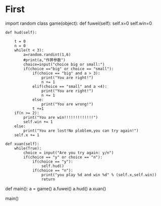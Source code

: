 # First

import random
class game(object):
	def fuwei(self):
		self.x=0
		self.win=0

	def hud(self):
		
		t = 0
		n = 0
		while(t < 3):
			a=random.randint(1,6)
			#print(a,"作弊参数")
			choice=input("choice big or small:")
			if(choice =="big" or choice == "small"):
				if(choice == "big" and a > 3):
					print("You are right!")
					n += 1
				elif(choice == "small" and a <4):
					print("You are right!")
					n += 1
				else:
					print("You are wrong!")
				t +=1
		if(n >= 2):
			print("You are win!!!!!!!!!!!!!")
			self.win += 1
		else:
			print("You are lost!No ploblem,you can try again!")
		self.x += 1
	
	def xuan(self):
		while(True):
			choice = input("Are you try again: y/n")
			if(choice == "y" or choice == "n"):
				if(choice == "y"):
					self.hud()
				if(choice == "n"):
					print("you play %d and win %d" % (self.x,self.win))
					return
def main():
	a = game()
	a.fuwei()
	a.hud()
	a.xuan()

main()	
